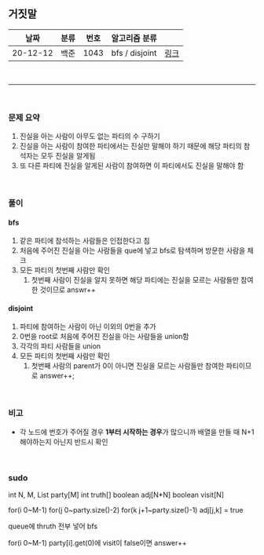 ## 거짓말

| 날짜     | 분류 | 번호  | 알고리즘 분류 |                                               |
| -------- | ---- | ----- | ------------- | --------------------------------------------- |
| 20-12-12 | 백준 | 1043 | bfs / disjoint | [링크](https://www.acmicpc.net/problem/20165) |

<br/>  

---

<br/>

### 문제 요약 

1. 진실을 아는 사람이 아무도 없는 파티의 수 구하기
2. 진실을 아는 사람이 참여한 파티에서는 진실만 말해야 하기 때문에 해당 파티의 참석자는 모두 진실을 알게됨
3. 또 다른 파티에 진실을 알게된 사람이 참여하면 이 파티에서도 진실을 말해야 함


<br/>

### 풀이

#### bfs
1. 같은 파티에 참석하는 사람들은 인접한다고 침
2. 처음에 주어진 진실을 아는 사람들을 que에 넣고 bfs로 탐색하며 방문한 사람을 체크
3. 모든 파티의 첫번째 사람만 확인
	1. 첫번째 사람이 진실을 알지 못하면 해당 파티에는 진실을 모르는 사람들만 참여한 것이므로 answr++

#### disjoint
1. 파티에 참여하는 사람이 아닌 이외의 0번을 추가
2. 0번을 root로 처음에 주어진 진실을 아는 사람들을 union함
3. 각각의 파티 사람들을 union
4. 모든 파티의 첫번째 사람만 확인
	1. 첫번째 사람의 parent가 0이 아니면 진실을 모르는 사람들만 참여한 파티이므로 answer++;


<br/>

### 비고
- 각 노드에 번호가 주어질 경우 **1부터 시작하는 경우**가 많으니까 배열을 만들 때 N+1 해야하는지 아닌지 반드시 확인

<br />

### sudo
int N, M, 
List<Integer> party[M]
int truth[]
boolean adj[N*N]
boolean visit[N]

for(i 0~M-1)
	for(j 0~party.size()-2)
		for(k j+1~party.size()-1)
			adj[j,k] = true

queue에 thruth 전부 넣어 
bfs

for(i 0~M-1)
	party[i].get(0)에 visit이 false이면 answer++